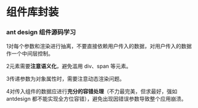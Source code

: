 # 组件库封装

### ant design 组件源码学习 

1对每个参数和渲染进行抽离，不要直接依赖用户传入的数据，对用户传入的数据作一个中间层控制。

2元素需要**注意语义化**，避免滥用 div、span 等元素。

3传递参数为对象属性时，需要注意动态渲染问题。

4对传入组件的数据应进行**充分的容错处理**（不力最完美，但求最好，强如 antdesign 都不能实现全方位容错），避免出现因错误参数导致整个应用崩溃。